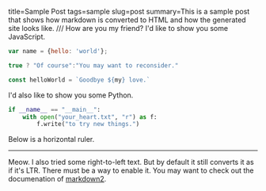 title=Sample Post
tags=sample
slug=post
summary=This is a sample post that shows how markdown is converted to HTML and how the generated site looks like.
///
How are you my friend? I'd like to show you some JavaScript.

```javascript
var name = {hello: 'world'};

true ? "Of course":"You may want to reconsider."

const helloWorld = `Goodbye ${my} love.`
```

I'd also like to show you some Python.

```python
if __name__ == "__main__":
    with open("your_heart.txt", "r") as f:
        f.write("to try new things.")
```

Below is a horizontal ruler. 

----

Meow. I also tried some right-to-left text. But by default it still converts it as if it's LTR. There must be a way to enable it. You may want to check out the documenation of [markdown2](https://github.com/trentm/python-markdown2). 